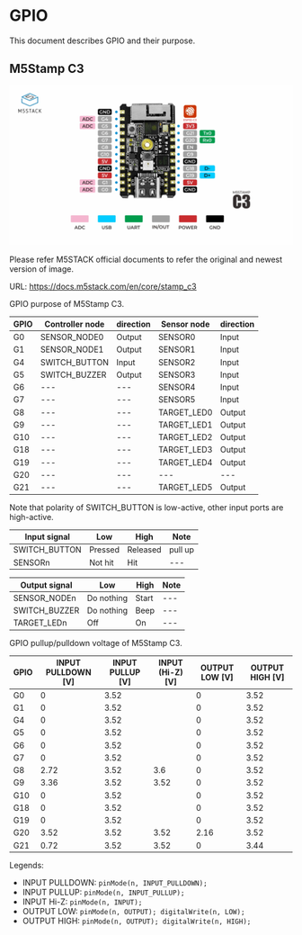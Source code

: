 
# GPIO

This document describes GPIO and their purpose.


## M5Stamp C3

![M5Stamp C3 pinmap](m5_stamp_c3_09.png)

Please refer M5STACK official documents to refer the original and newest version of image.

URL: https://docs.m5stack.com/en/core/stamp_c3

GPIO purpose of M5Stamp C3.

| GPIO | Controller node | direction | Sensor node | direction |
|--|--|--|--|--|
| G0  | SENSOR_NODE0  | Output | SENSOR0     | Input  |
| G1  | SENSOR_NODE1  | Output | SENSOR1     | Input  |
| G4  | SWITCH_BUTTON | Input  | SENSOR2     | Input  |
| G5  | SWITCH_BUZZER | Output | SENSOR3     | Input  |
| G6  | ---           | ---    | SENSOR4     | Input  |
| G7  | ---           | ---    | SENSOR5     | Input  |
| G8  | ---           | ---    | TARGET_LED0 | Output |
| G9  | ---           | ---    | TARGET_LED1 | Output |
| G10 | ---           | ---    | TARGET_LED2 | Output |
| G18 | ---           | ---    | TARGET_LED3 | Output |
| G19 | ---           | ---    | TARGET_LED4 | Output |
| G20 | ---           | ---    | ---         | ---    |
| G21 | ---           | ---    | TARGET_LED5 | Output |

Note that polarity of SWITCH_BUTTON is low-active, other input ports are high-active.

| Input signal | Low | High | Note |
|--|--|--|--|
| SWITCH_BUTTON | Pressed    | Released | pull up |
| SENSORn       | Not hit    | Hit      | --- |

| Output signal | Low | High | Note |
|--|--|--|--|
| SENSOR_NODEn  | Do nothing | Start    | --- |
| SWITCH_BUZZER | Do nothing | Beep     | --- |
| TARGET_LEDn   | Off        | On       | --- |

GPIO pullup/pulldown voltage of M5Stamp C3.

| GPIO | INPUT PULLDOWN [V] | INPUT PULLUP [V] | INPUT (Hi-Z) [V] | OUTPUT LOW [V] | OUTPUT HIGH [V] |
|--|--|--|--|--|--|
| G0  | 0    | 3.52 |      | 0    | 3.52 |
| G1  | 0    | 3.52 |      | 0    | 3.52 |
| G4  | 0    | 3.52 |      | 0    | 3.52 |
| G5  | 0    | 3.52 |      | 0    | 3.52 |
| G6  | 0    | 3.52 |      | 0    | 3.52 |
| G7  | 0    | 3.52 |      | 0    | 3.52 |
| G8  | 2.72 | 3.52 | 3.6  | 0    | 3.52 |
| G9  | 3.36 | 3.52 | 3.52 | 0    | 3.52 |
| G10 | 0    | 3.52 |      | 0    | 3.52 |
| G18 | 0    | 3.52 |      | 0    | 3.52 |
| G19 | 0    | 3.52 |      | 0    | 3.52 |
| G20 | 3.52 | 3.52 | 3.52 | 2.16 | 3.52 |
| G21 | 0.72 | 3.52 | 3.52 | 0    | 3.44 |

Legends:

* INPUT PULLDOWN: `pinMode(n, INPUT_PULLDOWN);`
* INPUT PULLUP:   `pinMode(n, INPUT_PULLUP);`
* INPUT Hi-Z:     `pinMode(n, INPUT);`
* OUTPUT LOW:     `pinMode(n, OUTPUT); digitalWrite(n, LOW);`
* OUTPUT HIGH:    `pinMode(n, OUTPUT); digitalWrite(n, HIGH);`

